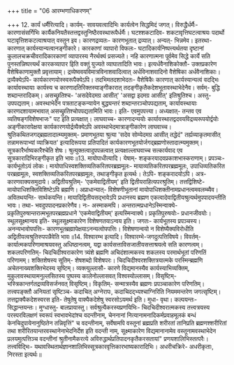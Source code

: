 +++
title = "06 आरम्भणाधिकरणम्"

+++
12. कार्यं धर्मैरित्यादि। कार्यम्- सावयवत्वादिभिः कार्यत्वेन सिद्धमिदं जगत्। विरुद्धैर्धर्मैः- कारणासंसर्गिभिः कार्यैकनियतैस्तत्तद्वस्तुनिष्ठैरवस्थारूपैर्धर्मैः। घटश्शकटादिव- शकटावृत्तिघटत्वाश्रयः पदार्थो घटावृत्तिशकटत्वाश्रयात् वस्तुन इव। कारणद्रव्यतः- कारणभूतात् द्रव्यात्। अन्यत्- भिन्नमेव। इतरथा- कारणात् कार्यस्यान्यत्वानङ्गीकारे। कारकाणां व्यापारो विफलः- घटादिकार्यनिष्पत्त्यर्थतया दृष्टानां कुलालचक्रचीवरादिकारकाणां व्यापारस्य नैरर्थक्यं प्रसज्यते। नहि कारणात्मना पूर्वमेव सिद्धे कार्ये सति पुनस्तन्निष्पत्त्यर्थं कारकव्यापार इिति वक्तुं युज्यते व्याघातादिति भावः। इत्यर्धवैनाशिकोक्तौ- उक्तप्रकारेण वैशेषिकाणामुक्तौ प्रवृत्तायाम्। द्रव्येष्ववयविमात्रविनाशवादित्वात् अर्धविनाशवादिनो वैशेषिका अर्धवैनाशिकाः। द्रव्यैक्येऽपि- कार्यकारणयोस्स्वरूपैक्येऽपि। तदभिमतदशाभेदतः- वैशेषिकैः कारणात् कार्यस्यान्यत्वं वदद्भिः कार्यावस्थायाः कार्यस्य च कारणादतिरिक्तस्याङ्गीकारात् तदङ्गीकृतैकदेशभूतावस्थाभेदेनैव। सर्वम्- बुद्धि शब्दान्तरादिकम्। असच्छ्रुतिश्च- 'असदेवेदमग्र आसीत्' 'असद्वा इदमग्र आसीत्' इतिश्रुतिश्च। अस्तु- उपपद्यताम्। अवस्थाभेदेन पत्रताटङ्कन्यायेन बुद्ध्यन्तरं शब्दान्तरञ्चोपपद्यताम्, कार्यावस्थायाः कारणदशायामभावात् असच्छ्रुतिश्चोपपद्यतामिति भावः। इति- एवमुपपत्त्या। अध्यक्षात्- तन्तव एव व्यतिषङ्गविशेषभाजः" पट इति प्रत्यक्षात्। लाघवाच्च- कारणादन्ययोः कार्यावस्थातद्वदवयविद्रव्यरूपयोर्द्वयोः अङ्गीकारापेक्षया कार्यकारणयोर्द्रव्यैक्येऽपि अवस्थाभेदमात्राङ्गीकारेण लाघवाच्च। श्रुतिकथितजगद्ब्रह्मतादात्म्यमुक्तम्- प्रमाणभूतया श्रुत्या 'सदेव सोम्येदमग्र आसीत् तद्धेदं" तर्ह्यव्याकृतमासीत् तन्नामरूपाभ्यां व्याक्रियत' इत्यादिरूपया प्रतिपादितं कार्यकारणभूतयोर्जगद्ब्रह्मणोस्तादात्म्यमुक्तम्। सूत्रकारैर्भाष्यकारैश्चेति शेषः। श्रुत्युक्तत्वादुपपन्नत्वात् प्रत्यक्षाल्लाघवाच्च सत्कार्यवाद एव सूत्रकारादिभिरङ्गीकृत इति भावः॥13. मायोपाधीत्यादि। येषाम्- शङ्करयादवप्रकाशभास्कराणाम्। प्रपञ्चः- कार्यभूतोऽयं लोकः। मायोपाधिस्वशक्तिव्यतिकरितपरब्रह्ममूलः- मायाव्यतिकरितपरब्रह्ममूलः, उपाधिव्यतिकरित परब्रह्ममूलः, स्वशक्तिव्यतिकरितपरब्रह्ममूलः, तथाङ्गीकृत इत्यर्थः। तेऽपि- शङ्करादयोऽपि। अत्र- कारणवाक्यसमुदाये। अद्वितीयश्रुतिम्- 'एकमेवाद्वितीयम्' इति द्वितीयराहित्यपरश्रुतिम्। तत्तद्विशिष्टे- मायोपाधिशक्तिविशिष्टेऽपि ब्रह्मणि। अप्राधान्यात्- विशेषणीभूतानां मायोपाधिशक्तीनामप्रधानत्वमवलम्ब्यैव। अवितथयन्ति- सार्थकयन्ति। मायादिद्वितीयसद्भावेऽपि प्रधानस्य ब्रह्मण एकत्वादेवाद्वितीयश्रुत्यर्थमुपपादयन्तीति भावः। तथा- भवदुपपादनप्रकारेणैव। नः- अस्माकमपि। अन्तरात्मप्रधानेऽस्मिन्वाक्ये- प्रक़ृतिपुरुषान्तरात्मभूतपरब्रह्मप्रधाने 'एकमेवाद्वितीयम्' इत्यस्मिन्वाक्ये। प्रकृतिपुरुषयोः- प्रधानजीवयोः। स्थूलसूक्ष्मान्वय इति- स्थूलसूक्ष्माकारेण विशेषणतयाऽन्वय इति। जगतः- कार्यभूतस्य प्रपञ्चस्य। अनन्यभावोपपत्तिः- कारणभूतब्रह्मापेक्षयाऽनन्यत्वोपपत्तिः। विशेषणान्वयो न विशेष्यैक्यविरोधीति अद्वितीयत्वश्रुतिरुपपन्नैवेति भावः॥14. विश्वारम्भ इत्यादि। विश्वारम्भे-जगदुत्पत्तिविषये। विवर्तम्- कार्यात्मकपरिणामाश्रयवस्तु अधिष्ठानत्वम्, यद्वा कार्यसत्ताविसजातीयसत्ताश्रयत्वे सति कारणत्वम्। शकलपरिणतिम्- चिदचिदीश्वराकारेण त्र्यंशे ब्रह्मणि अचिदंशात्मकस्य शकलस्य परमार्थभूतां परिणतिं परिणामम्। शक्तिशेषस्य सूतिम्- शेषशब्दो विशेषपरः। चिदचिदीश्वरशक्तित्रयात्मके परस्मिन्ब्रह्मणि अचेतनाख्यशक्तिभेदस्य सृष्टिम्। व्यक्त्युल्लासौ- कारणे विद्यमानस्यैव कार्यस्याभिव्यक्तिम्, मुकुलावस्थायामनुल्लसितस्य पुष्पस्य कालेनोल्लासवत् विश्वस्योल्लासम्। विसृष्टिम्- भस्त्रिकान्तर्गतद्रव्यविसर्जनवत् विसृष्टिम्। विकृतिम्- सन्मात्रस्यैव ब्रह्मणः प्रपञ्चाकारेण परिणतिम्। तत्त्वपङ्क्तौ अनियतां सृष्टिञ्च- कदाचित् अग्नेरापः, कदाचिदद्भ्यश्चाग्निरिति नियममन्तरेण जगत्सृष्टिम्। तत्तद्वाक्यैकदेशस्वरस इति- तेषुतेषु वाक्यैकदेशेषु स्वरसोऽयमर्थ इति। मुधा- वृथा। कल्पयन्तः- सिद्धान्तयन्तः। मुग्धास्तु- बालप्रायास्तु। सर्वश्रुत्यैकरस्यप्रणयिभिः- चिदचिदीश्वरात्मकस्य तत्त्वत्रयस्य परस्परविलक्षणं स्वरूपं स्वभावभेदांश्च वदन्तीनाम्, चेननानां नित्यानामनादिकर्मप्रवाहमूलकं बन्धं केनचिदुपायेनानुष्ठितेन तन्निवृत्तिं" च वदन्तीनाम्, सर्वेषामपि वस्तूनां ब्रह्मप्रति शरीरतां तानिप्रति ब्रह्मणश्शरीरितां तथा शरीरितयान्तरवस्थानेनाभेदनिर्देश इति वदन्ती नाम्, सूक्ष्माकारेण विद्यमानानामेव वस्तूनामवस्थाभेदेन प्रलयमुत्पत्तिञ्च वदन्तीनां श्रुतीनामैकरत्ये अविरुद्धार्थप्रतिपादनकृतैकरसतायां" प्रणयशालिभिस्तत्परैः। तत्त्वविद्भिः- यथावस्थितार्थज्ञानशालिभिस्सूत्रकारवृत्तिकारभाष्यकारादिभिः। अधरीचक्रिरे- अधरीकृताः, निरस्ता इत्यर्थः॥